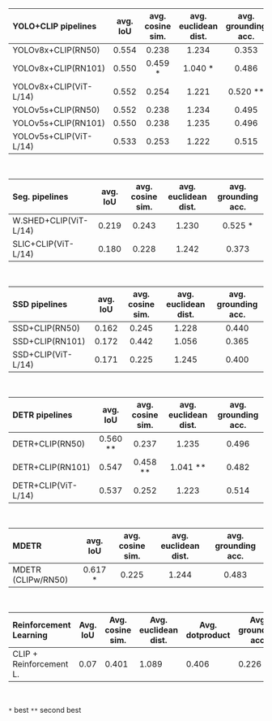 | YOLO+CLIP pipelines    | avg. IoU | avg. cosine sim. | avg. euclidean dist. | avg. grounding acc. |
|:-----------------------|:--------:|:----------------:|:--------------------:|:-------------------:|
| YOLOv8x+CLIP(RN50)     |  0.554   |      0.238       |        1.234         |        0.353        |
| YOLOv8x+CLIP(RN101)    |  0.550   |     0.459 *      |       1.040 *        |        0.486        |
| YOLOv8x+CLIP(ViT-L/14) |  0.552   |      0.254       |        1.221         |      0.520 **       |
| YOLOv5s+CLIP(RN50)     |  0.552   |      0.238       |        1.234         |        0.495        |
| YOLOv5s+CLIP(RN101)    |  0.550   |      0.238       |        1.235         |        0.496        |
| YOLOv5s+CLIP(ViT-L/14) |  0.533   |      0.253       |        1.222         |        0.515        |

<br>

| Seg. pipelines        | avg. IoU | avg. cosine sim. | avg. euclidean dist. | avg. grounding acc. |
|:----------------------|:--------:|:----------------:|:--------------------:|:-------------------:|
| W.SHED+CLIP(ViT-L/14) |  0.219   |      0.243       |        1.230         |       0.525 *       |
| SLIC+CLIP(ViT-L/14)   |  0.180   |      0.228       |        1.242         |        0.373        |

<br>

| SSD pipelines      | avg. IoU | avg. cosine sim. | avg. euclidean dist. | avg. grounding acc. |
|:-------------------|:--------:|:----------------:|:--------------------:|:-------------------:|
| SSD+CLIP(RN50)     |  0.162   |      0.245       |        1.228         |        0.440        |
| SSD+CLIP(RN101)    |  0.172   |      0.442       |        1.056         |        0.365        |
| SSD+CLIP(ViT-L/14) |  0.171   |      0.225       |        1.245         |        0.400        |

<br>

| DETR pipelines      | avg. IoU | avg. cosine sim. | avg. euclidean dist. | avg. grounding acc. |
|:--------------------|:--------:|:----------------:|:--------------------:|:-------------------:|
| DETR+CLIP(RN50)     | 0.560 ** |      0.237       |        1.235         |        0.496        |
| DETR+CLIP(RN101)    |  0.547   |     0.458 **     |       1.041 **       |        0.482        |
| DETR+CLIP(ViT-L/14) |  0.537   |      0.252       |        1.223         |        0.514        |

<br>

| MDETR              | avg. IoU | avg. cosine sim. | avg. euclidean dist. | avg. grounding acc. |
|:-------------------|:--------:|:----------------:|:--------------------:|:-------------------:|
| MDETR (CLIPw/RN50) | 0.617 *  |      0.225       |        1.244         |        0.483        |

<br>

| Reinforcement Learning  | Avg. IoU | Avg. cosine sim. | Avg. euclidean dist. | Avg. dotproduct | Avg. grounding acc. |
|:------------------------|----------|------------------|----------------------|-----------------|---------------------|
| CLIP + Reinforcement L. | 0.07     | 0.401            | 1.089                | 0.406           | 0.226               |

<br>

`*` best
`**` second best